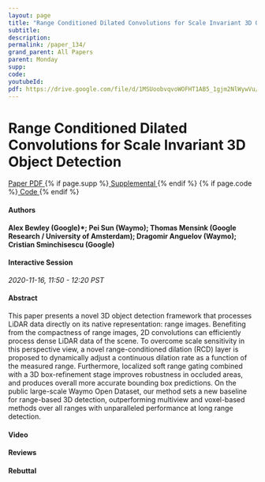 ```yaml
---
layout: page
title: "Range Conditioned Dilated Convolutions for Scale Invariant 3D Object Detection"
subtitle: 
description:
permalink: /paper_134/
grand_parent: All Papers
parent: Monday
supp: 
code: 
youtubeId: 
pdf: https://drive.google.com/file/d/1MSUoobvqvoWOFHT1AB5_1gjm2NlWywVu/view
---
```


# Range Conditioned Dilated Convolutions for Scale Invariant 3D Object Detection

<a href="https://drive.google.com/file/d/1MSUoobvqvoWOFHT1AB5_1gjm2NlWywVu/view" target="_blank" rel="noopener noreferrer" class="btn btn-blue"><i class="fa fa-file-text-o" aria-hidden="true"></i> Paper PDF </a> {% if page.supp %}<a href="" target="_blank" rel="noopener noreferrer" class="btn btn-green"><i class="fa fa-file-text-o" aria-hidden="true"></i> Supplemental </a>{% endif %} {% if page.code %}<a href="" target="_blank" rel="noopener noreferrer" class="btn btn-green"><i class="fa fa-github" aria-hidden="true"></i> Code </a>{% endif %} 

#### Authors
**Alex Bewley (Google)*; Pei Sun (Waymo); Thomas Mensink (Google Research / University of Amsterdam); Dragomir Anguelov (Waymo); Cristian Sminchisescu (Google)**

#### Interactive Session
*2020-11-16, 11:50 - 12:20 PST*

#### Abstract
This paper presents a novel 3D object detection framework that processes LiDAR data directly on its native representation: range images. Benefiting from the compactness of range images, 2D convolutions can efficiently process dense LiDAR data of the scene. To overcome scale sensitivity in this perspective view, a novel range-conditioned dilation (RCD) layer is proposed to dynamically adjust a continuous dilation rate as a function of the measured range. Furthermore, localized soft range gating combined with a 3D box-refinement stage improves robustness in occluded areas, and produces overall more accurate bounding box predictions. On the public large-scale Waymo Open Dataset, our method sets a new baseline for range-based 3D detection, outperforming multiview and voxel-based methods over all ranges with unparalleled performance at long range detection.

#### Video 

#### Reviews

#### Rebuttal

